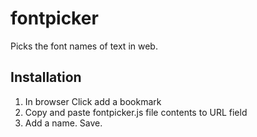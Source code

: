 # fontpicker
Picks the font names of text in web.

## Installation
1. In browser Click add a bookmark
2. Copy and paste fontpicker.js file contents to URL field 
3. Add a name. Save.
